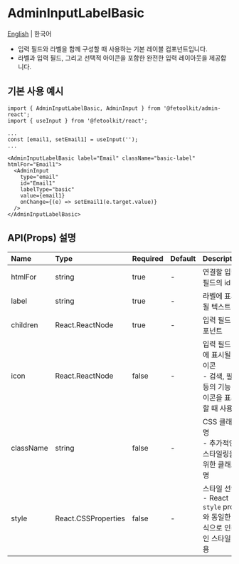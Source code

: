 # AdminInputLabelBasic

[English](../en/component_inputlabel_basic.md) | 한국어

- 입력 필드와 라벨을 함께 구성할 때 사용하는 기본 레이블 컴포넌트입니다.
- 라벨과 입력 필드, 그리고 선택적 아이콘을 포함한 완전한 입력 레이아웃을 제공합니다.

## 기본 사용 예시

```tsx
import { AdminInputLabelBasic, AdminInput } from '@fetoolkit/admin-react';
import { useInput } from '@fetoolkit/react';

...
const [email1, setEmail1] = useInput('');
...

<AdminInputLabelBasic label="Email" className="basic-label" htmlFor="Email1">
  <AdminInput
    type="email"
    id="Email1"
    labelType="basic"
    value={email1}
    onChange={(e) => setEmail1(e.target.value)}
  />
</AdminInputLabelBasic>
```

## API(Props) 설명

| Name      | Type                | Required | Default | Description                                                                      |
| :-------- | :------------------ | :------- | :------ | :------------------------------------------------------------------------------- |
| htmlFor   | string              | true     | -       | 연결할 입력 필드의 id 값                                                         |
| label     | string              | true     | -       | 라벨에 표시될 텍스트                                                             |
| children  | React.ReactNode     | true     | -       | 입력 필드 컴포넌트                                                               |
| icon      | React.ReactNode     | false    | -       | 입력 필드 옆에 표시될 아이콘 <br> - 검색, 필터 등의 기능 아이콘을 표시할 때 사용 |
| className | string              | false    | -       | CSS 클래스명 <br> - 추가적인 스타일링을 위한 클래스명                            |
| style     | React.CSSProperties | false    | -       | 스타일 선언 <br> - React `style` props와 동일한 방식으로 인라인 스타일 적용      |
